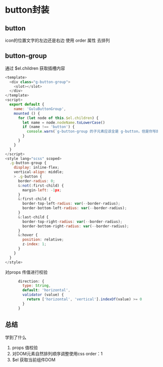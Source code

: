 # button封装

button
---
icon的位置文字的左边还是右边
使用 order 属性 去排列



button-group
---
通过 $el.children 获取插槽内容 
```js
<template>
  <div class="g-button-group">
    <slot></slot>
  </div>
</template>
<script>
  export default {
    name: 'GuluButtonGroup',
    mounted () {
      for (let node of this.$el.children) {
        let name = node.nodeName.toLowerCase()
        if (name !== 'button') {
          console.warn(`g-button-group 的子元素应该全是 g-button，但是你写的是 ${name}`)
        }
      }
    }
  }
</script>
<style lang="scss" scoped>
  .g-button-group {
    display: inline-flex;
    vertical-align: middle;
    > .g-button {
      border-radius: 0;
      &:not(:first-child) {
        margin-left: -1px;
      }
      &:first-child {
        border-top-left-radius: var(--border-radius);
        border-bottom-left-radius: var(--border-radius);
      }
      &:last-child {
        border-top-right-radius: var(--border-radius);
        border-bottom-right-radius: var(--border-radius);
      }
      &:hover {
        position: relative;
        z-index: 1;
      }
    }
  }
</style>

```

对props 传值进行校验
```js
      direction: {
        type: String,
        default: 'horizontal',
        validator (value) {
          return ['horizontal', 'vertical'].indexOf(value) >= 0
        }
      }
```

总结
---
学到了什么
1. props 值校验
2. 对DOM元素自然排列顺序调整使用css  order：1 
3. $el 获取当前组件DOM




